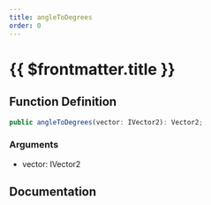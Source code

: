 ```yaml
---
title: angleToDegrees
order: 0
---
```


# {{ $frontmatter.title }}

## Function Definition

```ts
public angleToDegrees(vector: IVector2): Vector2;
```

### Arguments

* vector: IVector2

## Documentation

<!--@include: ./parts/angleToDegrees.md-->
